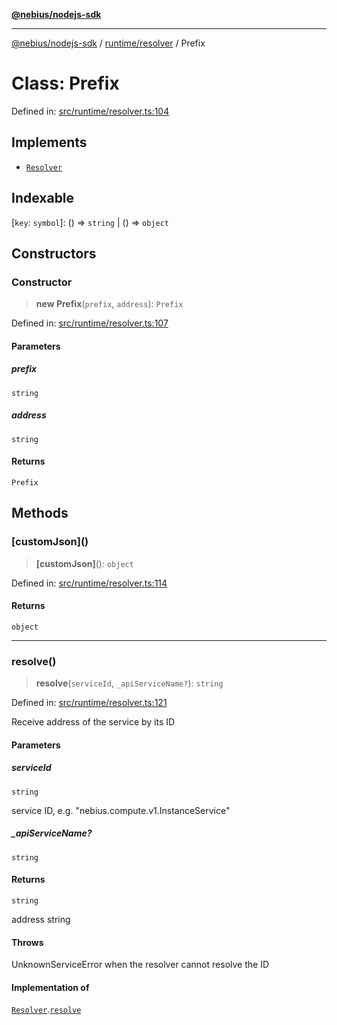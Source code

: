 [**@nebius/nodejs-sdk**](../../../README.md)

---

[@nebius/nodejs-sdk](../../../README.md) / [runtime/resolver](../README.md) / Prefix

# Class: Prefix

Defined in: [src/runtime/resolver.ts:104](https://github.com/nebius/nodejs-sdk/blob/b305f8e478cb0251c26d73900b264b3bd9a5cc58/src/runtime/resolver.ts#L104)

## Implements

- [`Resolver`](../interfaces/Resolver.md)

## Indexable

\[`key`: `symbol`\]: () => `string` \| () => `object`

## Constructors

### Constructor

> **new Prefix**(`prefix`, `address`): `Prefix`

Defined in: [src/runtime/resolver.ts:107](https://github.com/nebius/nodejs-sdk/blob/b305f8e478cb0251c26d73900b264b3bd9a5cc58/src/runtime/resolver.ts#L107)

#### Parameters

##### prefix

`string`

##### address

`string`

#### Returns

`Prefix`

## Methods

### \[customJson\]()

> **\[customJson\]**(): `object`

Defined in: [src/runtime/resolver.ts:114](https://github.com/nebius/nodejs-sdk/blob/b305f8e478cb0251c26d73900b264b3bd9a5cc58/src/runtime/resolver.ts#L114)

#### Returns

`object`

---

### resolve()

> **resolve**(`serviceId`, `_apiServiceName?`): `string`

Defined in: [src/runtime/resolver.ts:121](https://github.com/nebius/nodejs-sdk/blob/b305f8e478cb0251c26d73900b264b3bd9a5cc58/src/runtime/resolver.ts#L121)

Receive address of the service by its ID

#### Parameters

##### serviceId

`string`

service ID, e.g. "nebius.compute.v1.InstanceService"

##### \_apiServiceName?

`string`

#### Returns

`string`

address string

#### Throws

UnknownServiceError when the resolver cannot resolve the ID

#### Implementation of

[`Resolver`](../interfaces/Resolver.md).[`resolve`](../interfaces/Resolver.md#resolve)
